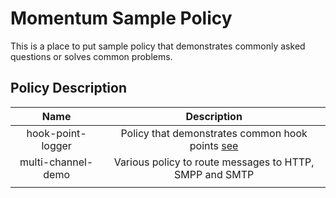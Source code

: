 # Momentum Sample Policy

This is a place to put sample policy that demonstrates commonly asked questions or solves common problems.

## Policy Description

| Name  | Description  |
|:-:|:-:|
| hook-point-logger  | Policy that demonstrates common hook points [see](https://confluence.int.messagesystems.com/pages/viewpage.action?pageId=13434926)  |
| multi-channel-demo  | Various policy to route messages to HTTP, SMPP and SMTP  |
|   |   |